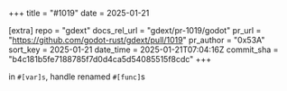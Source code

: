 +++
title = "#1019"
date = 2025-01-21

[extra]
repo = "gdext"
docs_rel_url = "gdext/pr-1019/godot"
pr_url = "https://github.com/godot-rust/gdext/pull/1019"
pr_author = "0x53A"
sort_key = 2025-01-21
date_time = 2025-01-21T07:04:16Z
commit_sha = "b4c181b5fe7188785f7d0d4ca5d54085515f8cdc"
+++

in `#[var]s`, handle renamed `#[func]`s
